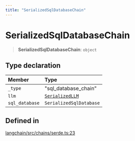 ```yaml
---
title: "SerializedSqlDatabaseChain"
---
```


# SerializedSqlDatabaseChain

> **SerializedSqlDatabaseChain**: `object`

## Type declaration

| Member         | Type                                                      |
| :------------- | :-------------------------------------------------------- |
| `_type`        | "sql_database_chain"                                      |
| `llm`          | [`SerializedLLM`](../../llms_base/types/SerializedLLM.md) |
| `sql_database` | `SerializedSqlDatabase`                                   |

## Defined in

[langchain/src/chains/serde.ts:23](https://github.com/hwchase17/langchainjs/blob/ddf2996/langchain/src/chains/serde.ts#L23)
